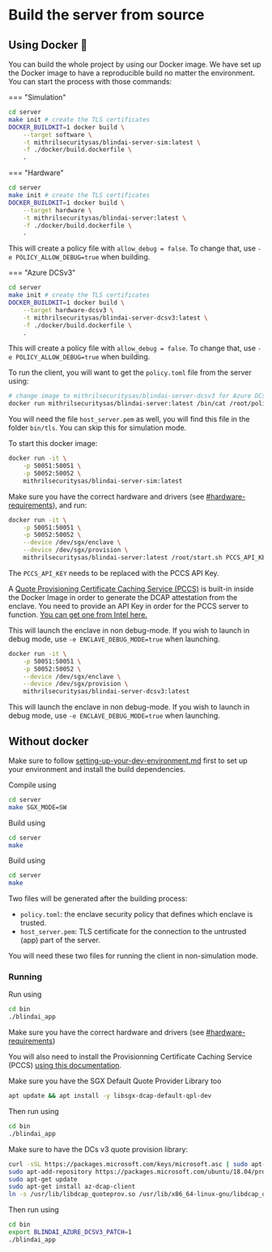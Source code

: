 # Build the server from source

## Using Docker 🐳

You can build the whole project by using our Docker image. We have set up the Docker image to have a reproducible build no matter the environment. You can start the process with those commands:

<div class="result" markdown>

=== "Simulation"

```bash
cd server
make init # create the TLS certificates
DOCKER_BUILDKIT=1 docker build \
    --target software \
    -t mithrilsecuritysas/blindai-server-sim:latest \
    -f ./docker/build.dockerfile \
    .
```

=== "Hardware"

```bash
cd server
make init # create the TLS certificates
DOCKER_BUILDKIT=1 docker build \
    --target hardware \
    -t mithrilsecuritysas/blindai-server:latest \
    -f ./docker/build.dockerfile \
    .
```

This will create a policy file with `allow_debug = false`. To change that, use `-e POLICY_ALLOW_DEBUG=true` when building.

=== "Azure DCSv3"

```bash
cd server
make init # create the TLS certificates
DOCKER_BUILDKIT=1 docker build \
    --target hardware-dcsv3 \
    -t mithrilsecuritysas/blindai-server-dcsv3:latest \
    -f ./docker/build.dockerfile \
    .
```

This will create a policy file with `allow_debug = false`. To change that, use `-e POLICY_ALLOW_DEBUG=true` when building.

</div>

To run the client, you will want to get the `policy.toml` file from the server using:

```bash
# change image to mithrilsecuritysas/blindai-server-dcsv3 for Azure DCs v3
docker run mithrilsecuritysas/blindai-server:latest /bin/cat /root/policy.toml > policy.toml
```

You will need the file `host_server.pem` as well, you will find this file in the folder `bin/tls`. You can skip this for simulation mode.

To start this docker image:



```bash
docker run -it \
    -p 50051:50051 \
    -p 50052:50052 \
    mithrilsecuritysas/blindai-server-sim:latest
```

Make sure you have the correct hardware and drivers (see [#hardware-requirements](../getting-started/deploy-on-hardware.md#hardware-requirements "mention")), and run:

```bash
docker run -it \
    -p 50051:50051 \
    -p 50052:50052 \
    --device /dev/sgx/enclave \
    --device /dev/sgx/provision \
    mithrilsecuritysas/blindai-server:latest /root/start.sh PCCS_API_KEY
```

The `PCCS_API_KEY` needs to be replaced with the PCCS API Key.

A [Quote Provisioning Certificate Caching Service (PCCS)](https://github.com/intel/SGXDataCenterAttestationPrimitives/blob/master/QuoteGeneration/pccs/README.md) is built-in inside the Docker Image in order to generate the DCAP attestation from the enclave. You need to provide an API Key in order for the PCCS server to function. [You can get one from Intel here.](https://api.portal.trustedservices.intel.com/provisioning-certification)


This will launch the enclave in non debug-mode. If you wish to launch in debug mode, use `-e ENCLAVE_DEBUG_MODE=true` when launching.




```bash
docker run -it \
    -p 50051:50051 \
    -p 50052:50052 \
    --device /dev/sgx/enclave \
    --device /dev/sgx/provision \
    mithrilsecuritysas/blindai-server-dcsv3:latest
```


This will launch the enclave in non debug-mode. If you wish to launch in debug mode, use `-e ENCLAVE_DEBUG_MODE=true` when launching.




## Without docker

Make sure to follow [setting-up-your-dev-environment.md](setting-up-your-dev-environment.md "mention") first to set up your environment and install the build dependencies.



Compile using

```bash
cd server
make SGX_MODE=SW
```



Build using&#x20;

```bash
cd server
make
```



Build using&#x20;

```bash
cd server
make
```



Two files will be generated after the building process:

* `policy.toml`: the enclave security policy that defines which enclave is trusted.
* `host_server.pem`: TLS certificate for the connection to the untrusted (app) part of the server.

You will need these two files for running the client in non-simulation mode.

### Running



Run using

```bash
cd bin
./blindai_app
```



Make sure you have the correct hardware and drivers (see [#hardware-requirements](../getting-started/deploy-on-hardware.md#hardware-requirements "mention"))

You will also need to install the Provisionning Certificate Caching Service (PCCS) [using this documentation](https://github.com/intel/SGXDataCenterAttestationPrimitives/blob/master/QuoteGeneration/pccs/README.md).

Make sure you have the SGX Default Quote Provider Library too

```bash
apt update && apt install -y libsgx-dcap-default-qpl-dev
```

Then run using

```bash
cd bin
./blindai_app
```



Make sure to have the DCs v3 quote provision library:

```bash
curl -sSL https://packages.microsoft.com/keys/microsoft.asc | sudo apt-key add -
sudo apt-add-repository https://packages.microsoft.com/ubuntu/18.04/prod
sudo apt-get update
sudo apt-get install az-dcap-client
ln -s /usr/lib/libdcap_quoteprov.so /usr/lib/x86_64-linux-gnu/libdcap_quoteprov.so.1
```

Then run using

```bash
cd bin
export BLINDAI_AZURE_DCSV3_PATCH=1
./blindai_app
```


